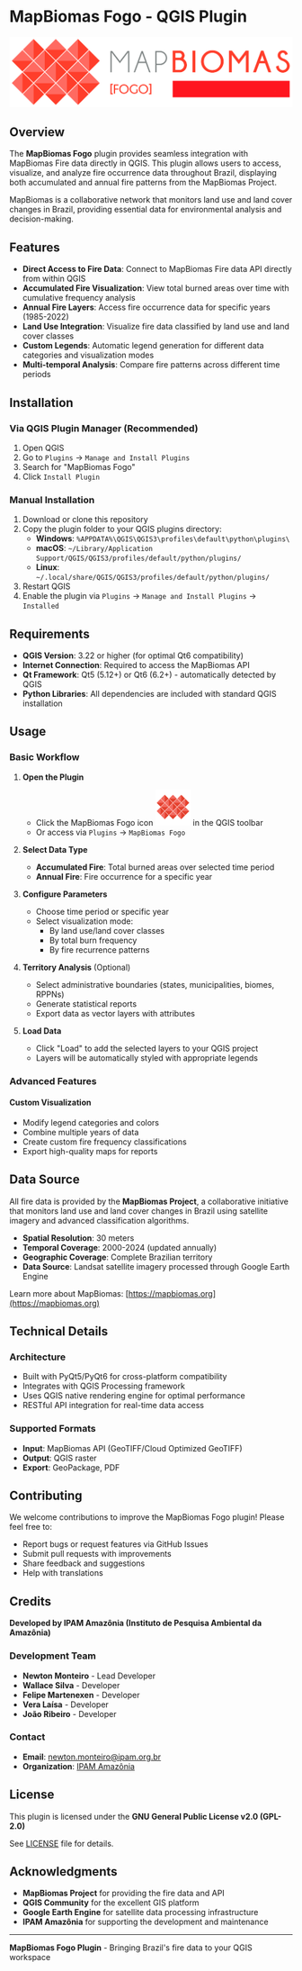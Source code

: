 # MapBiomas Fogo - QGIS Plugin

![MapBiomas Logo](logo_mapbiomas.png)

## Overview

The **MapBiomas Fogo** plugin provides seamless integration with MapBiomas Fire data directly in QGIS. This plugin allows users to access, visualize, and analyze fire occurrence data throughout Brazil, displaying both accumulated and annual fire patterns from the MapBiomas Project.

MapBiomas is a collaborative network that monitors land use and land cover changes in Brazil, providing essential data for environmental analysis and decision-making.

## Features

- **Direct Access to Fire Data**: Connect to MapBiomas Fire data API directly from within QGIS
- **Accumulated Fire Visualization**: View total burned areas over time with cumulative frequency analysis
- **Annual Fire Layers**: Access fire occurrence data for specific years (1985-2022)
- **Land Use Integration**: Visualize fire data classified by land use and land cover classes
- **Custom Legends**: Automatic legend generation for different data categories and visualization modes
- **Multi-temporal Analysis**: Compare fire patterns across different time periods

## Installation

### Via QGIS Plugin Manager (Recommended)
1. Open QGIS
2. Go to `Plugins` → `Manage and Install Plugins`
3. Search for "MapBiomas Fogo"
4. Click `Install Plugin`

### Manual Installation
1. Download or clone this repository
2. Copy the plugin folder to your QGIS plugins directory:
   - **Windows**: `%APPDATA%\QGIS\QGIS3\profiles\default\python\plugins\`
   - **macOS**: `~/Library/Application Support/QGIS/QGIS3/profiles/default/python/plugins/`
   - **Linux**: `~/.local/share/QGIS/QGIS3/profiles/default/python/plugins/`
3. Restart QGIS
4. Enable the plugin via `Plugins` → `Manage and Install Plugins` → `Installed`

## Requirements

- **QGIS Version**: 3.22 or higher (for optimal Qt6 compatibility)
- **Internet Connection**: Required to access the MapBiomas API
- **Qt Framework**: Qt5 (5.12+) or Qt6 (6.2+) - automatically detected by QGIS
- **Python Libraries**: All dependencies are included with standard QGIS installation

## Usage

### Basic Workflow

1. **Open the Plugin**
   - Click the MapBiomas Fogo icon ![Plugin Icon](icon.png) in the QGIS toolbar
   - Or access via `Plugins` → `MapBiomas Fogo`

2. **Select Data Type**
   - **Accumulated Fire**: Total burned areas over selected time period
   - **Annual Fire**: Fire occurrence for a specific year

3. **Configure Parameters**
   - Choose time period or specific year
   - Select visualization mode:
     - By land use/land cover classes
     - By total burn frequency
     - By fire recurrence patterns

4. **Territory Analysis** (Optional)
   - Select administrative boundaries (states, municipalities, biomes, RPPNs)
   - Generate statistical reports
   - Export data as vector layers with attributes

5. **Load Data**
   - Click "Load" to add the selected layers to your QGIS project
   - Layers will be automatically styled with appropriate legends

### Advanced Features

#### Custom Visualization
- Modify legend categories and colors
- Combine multiple years of data
- Create custom fire frequency classifications
- Export high-quality maps for reports

## Data Source

All fire data is provided by the **MapBiomas Project**, a collaborative initiative that monitors land use and land cover changes in Brazil using satellite imagery and advanced classification algorithms.

- **Spatial Resolution**: 30 meters
- **Temporal Coverage**: 2000-2024 (updated annually)
- **Geographic Coverage**: Complete Brazilian territory
- **Data Source**: Landsat satellite imagery processed through Google Earth Engine

Learn more about MapBiomas: [https://mapbiomas.org](https://mapbiomas.org)

## Technical Details

### Architecture
- Built with PyQt5/PyQt6 for cross-platform compatibility
- Integrates with QGIS Processing framework
- Uses QGIS native rendering engine for optimal performance
- RESTful API integration for real-time data access

### Supported Formats
- **Input**: MapBiomas API (GeoTIFF/Cloud Optimized GeoTIFF)
- **Output**: QGIS raster 
- **Export**: GeoPackage, PDF

## Contributing

We welcome contributions to improve the MapBiomas Fogo plugin! Please feel free to:

- Report bugs or request features via GitHub Issues
- Submit pull requests with improvements
- Share feedback and suggestions
- Help with translations

## Credits

**Developed by IPAM Amazônia (Instituto de Pesquisa Ambiental da Amazônia)**

### Development Team
- **Newton Monteiro** - Lead Developer
- **Wallace Silva** - Developer
- **Felipe Martenexen** - Developer  
- **Vera Laísa** - Developer
- **João Ribeiro** - Developer

### Contact
- **Email**: newton.monteiro@ipam.org.br
- **Organization**: [IPAM Amazônia](https://ipam.org.br)

## License

This plugin is licensed under the **GNU General Public License v2.0 (GPL-2.0)**

See [LICENSE](LICENSE) file for details.

## Acknowledgments

- **MapBiomas Project** for providing the fire data and API
- **QGIS Community** for the excellent GIS platform
- **Google Earth Engine** for satellite data processing infrastructure
- **IPAM Amazônia** for supporting the development and maintenance

---

**MapBiomas Fogo Plugin** - Bringing Brazil's fire data to your QGIS workspace
